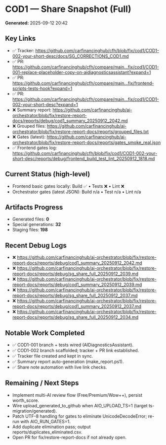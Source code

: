 # COD1 — Share Snapshot (Full)

**Generated:** 2025-09-12 20:42

## Key Links
- ✅ Tracker: https://github.com/carfinancinghub/cfh/blob/fix/cod1/COD1-002-your-short-desc/docs/SG_CORRECTIONS_COD1.md
- ✅ PR: https://github.com/carfinancinghub/cfh/compare/main...fix/cod1/COD1-001-replace-placeholder-copy-on-aidiagnosticsassistant?expand=1
- ✅ PR: https://github.com/carfinancinghub/cfh/compare/main...fix/frontend-scripts-tests-hook?expand=1
- ✅ PR: https://github.com/carfinancinghub/cfh/compare/main...fix/cod1/COD1-002-your-short-desc?expand=1
- ❌ Summary report: https://github.com/carfinancinghub/ai-orchestrator/blob/fix/restore-report-docs/reports/debug/cod1_summary_20250912_2042.md
- ❌ Grouped files: https://github.com/carfinancinghub/ai-orchestrator/blob/fix/restore-report-docs/reports/grouped_files.txt
- ❌ Gates (latest): https://github.com/carfinancinghub/ai-orchestrator/blob/fix/restore-report-docs/reports/gates_smoke_real.json
- ✅ Frontend gates log: https://github.com/carfinancinghub/cfh/blob/fix/cod1/COD1-002-your-short-desc/reports/debug/frontend_build_test_lint_20250912_1818.md

## Current Status (high-level)
- Frontend basic gates locally: Build ✅  •  Tests ❌  •  Lint ❌
- Orchestrator gates (latest JSON): Build n/a • Test n/a • Lint n/a

## Artifacts Progress
- Generated files: **0**
- Special generations: **32**
- Staging files: **198**

## Recent Debug Logs
- ❌ https://github.com/carfinancinghub/ai-orchestrator/blob/fix/restore-report-docs/reports/debug/cod1_summary_20250912_2042.md
- ❌ https://github.com/carfinancinghub/ai-orchestrator/blob/fix/restore-report-docs/reports/debug/sg_share_full_20250912_2039.md
- ❌ https://github.com/carfinancinghub/ai-orchestrator/blob/fix/restore-report-docs/reports/debug/cod1_summary_20250912_2039.md
- ❌ https://github.com/carfinancinghub/ai-orchestrator/blob/fix/restore-report-docs/reports/debug/sg_share_full_20250912_2037.md
- ❌ https://github.com/carfinancinghub/ai-orchestrator/blob/fix/restore-report-docs/reports/debug/cod1_summary_20250912_2037.md
- ❌ https://github.com/carfinancinghub/ai-orchestrator/blob/fix/restore-report-docs/reports/debug/sg_share_full_20250912_2034.md

## Notable Work Completed
- ✅ COD1-001 branch + tests wired (AIDiagnosticsAssistant).
- ✅ COD1-002 branch scaffolded; tracker + PR link established.
- ✅ Tracker file created and kept in sync.
- ✅ Summary report auto-generation (make_report.ps1).
- ✅ Share note automation with live link checks.

## Remaining / Next Steps
- Implement multi-AI review flow (Free/Premium/Wow++), persist worth_score.
- Wire upload_generated_to_github when AIO_UPLOAD_TS=1 (target ts-migration/generated).
- Patch UTF-8 handling for gates to eliminate UnicodeDecodeError; re-run with AIO_RUN_GATES=1.
- Add duplicate elimination pass; output reports/duplicates_eliminated.csv.
- Open PR for fix/restore-report-docs if not already open.

